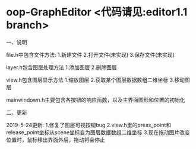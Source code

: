 # oop-GraphEditor <代码请见:editor1.1 branch>

一、说明

file.h中包含文件方法: 1.新建文件 2.打开文件(未实现) 3.保存文件(未实现)

layer.h包含图层处理方法 1.添加图层 2.删除图层

view.h包含图层显示方法 1.缩放图层 2.获取某个图层数据数组二维坐标 3.移动图层

mainwindown.h主要包含各按钮的响应函数，以及主界面图形和位置的初始化


二、更新

2019-5-24更新:
  1.修复了图层可视按钮bug
  2.view.h里的press_point和release_point坐标从scene坐标变为图层数据数组二维坐标
  3.现在拖动图片改变位置时，鼠标移出界面外后，拖动将会停止
